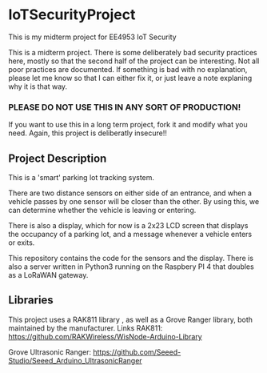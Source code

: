# IoTSecurityProject
This is my midterm project for EE4953 IoT Security

This is a midterm project. There is some deliberately bad security practices here, mostly so that the second half of the project can be interesting. Not all poor practices are documented. If something is bad with no explanation, please let me know so that I can either fix it, or just leave a note explaning why it is that way.

### PLEASE DO NOT USE THIS IN ANY SORT OF PRODUCTION!
If you want to use this in a long term project, fork it and modify what you need.
Again, this project is deliberatly insecure!!


## Project Description
This is a 'smart' parking lot tracking system.

There are two distance sensors on either side of an entrance, and when a vehicle passes by one sensor will be closer than the other.
By using this, we can determine whether the vehicle is leaving or entering.

There is also a display, which for now is a 2x23 LCD screen that displays the occupancy of a parking lot, and a message whenever a vehicle enters or exits.

This repository contains the code for the sensors and the display.
There is also a server written in Python3 running on the Raspbery PI 4 that doubles as a LoRaWAN gateway.


## Libraries
This project uses a RAK811 library , as well as a Grove Ranger library, both maintained by the manufacturer.
Links
  RAK811: https://github.com/RAKWireless/WisNode-Arduino-Library

  Grove Ultrasonic Ranger: https://github.com/Seeed-Studio/Seeed_Arduino_UltrasonicRanger
